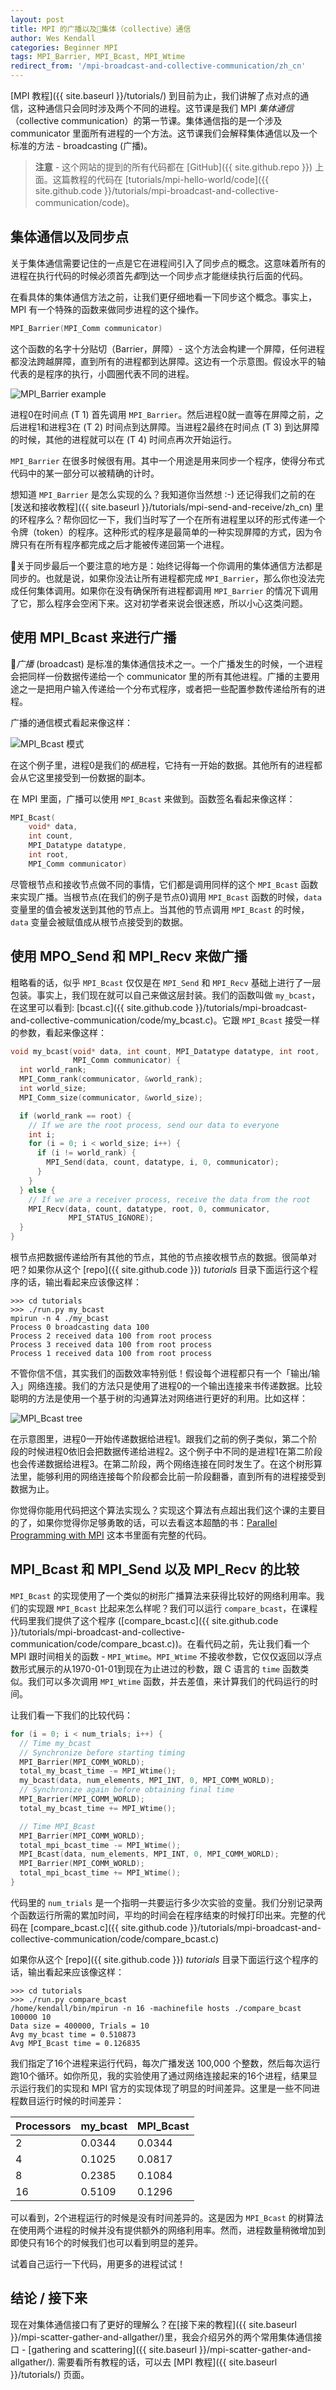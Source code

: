 ```yaml
---
layout: post
title: MPI 的广播以及集体（collective）通信
author: Wes Kendall
categories: Beginner MPI
tags: MPI_Barrier, MPI_Bcast, MPI_Wtime
redirect_from: '/mpi-broadcast-and-collective-communication/zh_cn'
---
```


[MPI 教程]({{ site.baseurl }}/tutorials/) 到目前为止，我们讲解了点对点的通信，这种通信只会同时涉及两个不同的进程。这节课是我们 MPI *集体通信*（collective communication）的第一节课。集体通信指的是一个涉及 communicator 里面所有进程的一个方法。这节课我们会解释集体通信以及一个标准的方法 - broadcasting (广播)。

> **注意** - 这个网站的提到的所有代码都在 [GitHub]({{ site.github.repo }}) 上面。这篇教程的代码在 [tutorials/mpi-hello-world/code]({{ site.github.code }}/tutorials/mpi-broadcast-and-collective-communication/code)。

## 集体通信以及同步点
关于集体通信需要记住的一点是它在进程间引入了同步点的概念。这意味着所有的进程在执行代码的时候必须首先*都*到达一个同步点才能继续执行后面的代码。

在看具体的集体通信方法之前，让我们更仔细地看一下同步这个概念。事实上，MPI 有一个特殊的函数来做同步进程的这个操作。

```cpp
MPI_Barrier(MPI_Comm communicator)
```

这个函数的名字十分贴切（Barrier，屏障）- 这个方法会构建一个屏障，任何进程都没法跨越屏障，直到所有的进程都到达屏障。这边有一个示意图。假设水平的轴代表的是程序的执行，小圆圈代表不同的进程。

![MPI_Barrier example](../barrier.png)

进程0在时间点 (T 1) 首先调用 `MPI_Barrier`。然后进程0就一直等在屏障之前，之后进程1和进程3在 (T 2) 时间点到达屏障。当进程2最终在时间点 (T 3) 到达屏障的时候，其他的进程就可以在 (T 4) 时间点再次开始运行。

`MPI_Barrier` 在很多时候很有用。其中一个用途是用来同步一个程序，使得分布式代码中的某一部分可以被精确的计时。

想知道 `MPI_Barrier` 是怎么实现的么？我知道你当然想 :-) 还记得我们之前的在[发送和接收教程]({{ site.baseurl }}/tutorials/mpi-send-and-receive/zh_cn) 里的环程序么？帮你回忆一下，我们当时写了一个在所有进程里以环的形式传递一个令牌（token）的程序。这种形式的程序是最简单的一种实现屏障的方式，因为令牌只有在所有程序都完成之后才能被传递回第一个进程。

关于同步最后一个要注意的地方是：始终记得每一个你调用的集体通信方法都是同步的。也就是说，如果你没法让所有进程都完成 `MPI_Barrier`，那么你也没法完成任何集体调用。如果你在没有确保所有进程都调用 `MPI_Barrier` 的情况下调用了它，那么程序会空闲下来。这对初学者来说会很迷惑，所以小心这类问题。

## 使用 MPI_Bcast 来进行广播
*广播* (broadcast) 是标准的集体通信技术之一。一个广播发生的时候，一个进程会把同样一份数据传递给一个 communicator 里的所有其他进程。广播的主要用途之一是把用户输入传递给一个分布式程序，或者把一些配置参数传递给所有的进程。

广播的通信模式看起来像这样：

![MPI_Bcast 模式](../broadcast_pattern.png)

在这个例子里，进程0是我们的*根*进程，它持有一开始的数据。其他所有的进程都会从它这里接受到一份数据的副本。

在 MPI 里面，广播可以使用 `MPI_Bcast` 来做到。函数签名看起来像这样：

```cpp
MPI_Bcast(
    void* data,
    int count,
    MPI_Datatype datatype,
    int root,
    MPI_Comm communicator)
```

尽管根节点和接收节点做不同的事情，它们都是调用同样的这个 `MPI_Bcast` 函数来实现广播。当根节点(在我们的例子是节点0)调用 `MPI_Bcast` 函数的时候，`data` 变量里的值会被发送到其他的节点上。当其他的节点调用 `MPI_Bcast` 的时候，`data` 变量会被赋值成从根节点接受到的数据。

## 使用 MPO_Send 和 MPI_Recv 来做广播
粗略看的话，似乎 `MPI_Bcast` 仅仅是在 `MPI_Send` 和 `MPI_Recv` 基础上进行了一层包装。事实上，我们现在就可以自己来做这层封装。我们的函数叫做 `my_bcast`，在这里可以看到: [bcast.c]({{ site.github.code }}/tutorials/mpi-broadcast-and-collective-communication/code/my_bcast.c)。它跟 `MPI_Bcast` 接受一样的参数，看起来像这样：

```cpp
void my_bcast(void* data, int count, MPI_Datatype datatype, int root,
              MPI_Comm communicator) {
  int world_rank;
  MPI_Comm_rank(communicator, &world_rank);
  int world_size;
  MPI_Comm_size(communicator, &world_size);

  if (world_rank == root) {
    // If we are the root process, send our data to everyone
    int i;
    for (i = 0; i < world_size; i++) {
      if (i != world_rank) {
        MPI_Send(data, count, datatype, i, 0, communicator);
      }
    }
  } else {
    // If we are a receiver process, receive the data from the root
    MPI_Recv(data, count, datatype, root, 0, communicator,
             MPI_STATUS_IGNORE);
  }
}
```

根节点把数据传递给所有其他的节点，其他的节点接收根节点的数据。很简单对吧？如果你从这个 [repo]({{ site.github.code }}) *tutorials* 目录下面运行这个程序的话，输出看起来应该像这样：


```
>>> cd tutorials
>>> ./run.py my_bcast
mpirun -n 4 ./my_bcast
Process 0 broadcasting data 100
Process 2 received data 100 from root process
Process 3 received data 100 from root process
Process 1 received data 100 from root process
```

不管你信不信，其实我们的函数效率特别低！假设每个进程都只有一个「输出/输入」网络连接。我们的方法只是使用了进程0的一个输出连接来书传递数据。比较聪明的方法是使用一个基于树的沟通算法对网络进行更好的利用。比如这样：

![MPI_Bcast tree](../broadcast_tree.png)

在示意图里，进程0一开始传递数据给进程1。跟我们之前的例子类似，第二个阶段的时候进程0依旧会把数据传递给进程2。这个例子中不同的是进程1在第二阶段也会传递数据给进程3。在第二阶段，两个网络连接在同时发生了。在这个树形算法里，能够利用的网络连接每个阶段都会比前一阶段翻番，直到所有的进程接受到数据为止。

你觉得你能用代码把这个算法实现么？实现这个算法有点超出我们这个课的主要目的了，如果你觉得你足够勇敢的话，可以去看这本超酷的书：[Parallel Programming with MPI](http://www.amazon.com/gp/product/1558603395/ref=as_li_qf_sp_asin_tl?ie=UTF8&tag=softengiintet-20&linkCode=as2&camp=217145&creative=399377&creativeASIN=1558603395) 这本书里面有完整的代码。

## MPI_Bcast 和 MPI_Send 以及 MPI_Recv 的比较
`MPI_Bcast` 的实现使用了一个类似的树形广播算法来获得比较好的网络利用率。我们的实现跟 `MPI_Bcast` 比起来怎么样呢？我们可以运行 `compare_bcast`，在课程代码里我们提供了这个程序 ([compare_bcast.c]({{ site.github.code }}/tutorials/mpi-broadcast-and-collective-communication/code/compare_bcast.c))。在看代码之前，先让我们看一个 MPI 跟时间相关的函数 - `MPI_Wtime`。`MPI_Wtime` 不接收参数，它仅仅返回以浮点数形式展示的从1970-01-01到现在为止进过的秒数，跟 C 语言的 `time` 函数类似。我们可以多次调用 `MPI_Wtime` 函数，并去差值，来计算我们的代码运行的时间。

让我们看一下我们的比较代码：

```cpp
for (i = 0; i < num_trials; i++) {
  // Time my_bcast
  // Synchronize before starting timing
  MPI_Barrier(MPI_COMM_WORLD);
  total_my_bcast_time -= MPI_Wtime();
  my_bcast(data, num_elements, MPI_INT, 0, MPI_COMM_WORLD);
  // Synchronize again before obtaining final time
  MPI_Barrier(MPI_COMM_WORLD);
  total_my_bcast_time += MPI_Wtime();

  // Time MPI_Bcast
  MPI_Barrier(MPI_COMM_WORLD);
  total_mpi_bcast_time -= MPI_Wtime();
  MPI_Bcast(data, num_elements, MPI_INT, 0, MPI_COMM_WORLD);
  MPI_Barrier(MPI_COMM_WORLD);
  total_mpi_bcast_time += MPI_Wtime();
}
```
代码里的 `num_trials` 是一个指明一共要运行多少次实验的变量。我们分别记录两个函数运行所需的累加时间，平均的时间会在程序结束的时候打印出来。完整的代码在 [compare_bcast.c]({{ site.github.code }}/tutorials/mpi-broadcast-and-collective-communication/code/compare_bcast.c) 

如果你从这个 [repo]({{ site.github.code }}) *tutorials* 目录下面运行这个程序的话，输出看起来应该像这样：

```
>>> cd tutorials
>>> ./run.py compare_bcast
/home/kendall/bin/mpirun -n 16 -machinefile hosts ./compare_bcast 100000 10
Data size = 400000, Trials = 10
Avg my_bcast time = 0.510873
Avg MPI_Bcast time = 0.126835
```

我们指定了16个进程来运行代码，每次广播发送 100,000 个整数，然后每次运行跑10个循环。如你所见，我的实验使用了通过网络连接起来的16个进程，结果显示运行我们的实现和 MPI 官方的实现体现了明显的时间差异。这里是一些不同进程数目运行时候的时间差异：

| Processors | my_bcast | MPI_Bcast |
| --- | --- | --- |
| 2 | 0.0344 | 0.0344 |
| 4 | 0.1025 | 0.0817 |
| 8 | 0.2385 | 0.1084 |
| 16 | 0.5109 | 0.1296 |

可以看到，2个进程运行的时候是没有时间差异的。这是因为 `MPI_Bcast` 的树算法在使用两个进程的时候并没有提供额外的网络利用率。然而，进程数量稍微增加到即使只有16个的时候我们也可以看到明显的差异。

试着自己运行一下代码，用更多的进程试试！

## 结论 / 接下来
现在对集体通信接口有了更好的理解么？在[接下来的教程]({{ site.baseurl }}/mpi-scatter-gather-and-allgather/)里，我会介绍另外的两个常用集体通信接口 - [gathering and scattering]({{ site.baseurl }}/mpi-scatter-gather-and-allgather/).
需要看所有教程的话，可以去 [MPI 教程]({{ site.baseurl }}/tutorials/) 页面。
